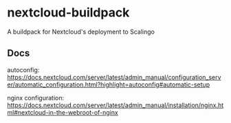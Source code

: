 # nextcloud-buildpack
A buildpack for Nextcloud's deployment to Scalingo


## Docs

autoconfig:
https://docs.nextcloud.com/server/latest/admin_manual/configuration_server/automatic_configuration.html?highlight=autoconfig#automatic-setup

nginx configuration:
https://docs.nextcloud.com/server/latest/admin_manual/installation/nginx.html#nextcloud-in-the-webroot-of-nginx
